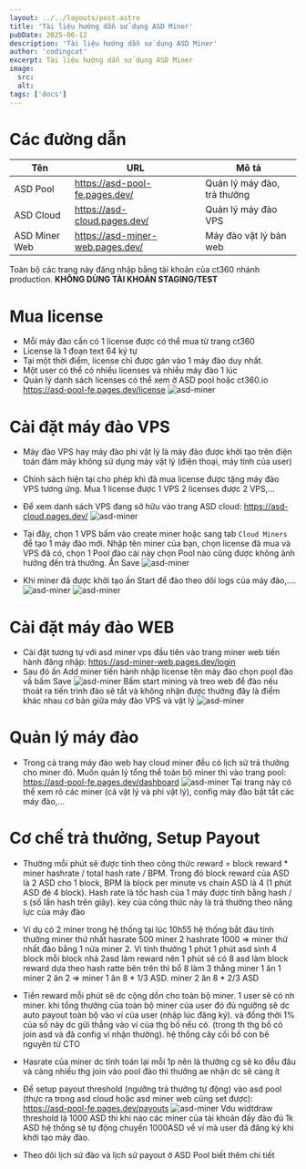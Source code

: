 ```yaml
---
layout: ../../layouts/post.astro
title: 'Tài liệu hướng dẫn sử dụng ASD Miner'
pubDate: 2025-06-12
description: 'Tài liệu hướng dẫn sử dụng ASD Miner'
author: 'codingcat'
excerpt: Tài liệu hướng dẫn sử dụng ASD Miner
image:
  src:
  alt:
tags: ['docs']
---
```


# Các đường dẫn

| Tên           | URL                              | Mô tả                       |
| ------------- | -------------------------------- | --------------------------- |
| ASD Pool      | https://asd-pool-fe.pages.dev/   | Quản lý máy đào, trả thưởng |
| ASD Cloud     | https://asd-cloud.pages.dev/     | Quản lý máy đào VPS         |
| ASD Miner Web | https://asd-miner-web.pages.dev/ | Máy đào vật lý bản web      |

Toàn bộ các trang này đăng nhập bằng tài khoản của ct360 nhánh production. **KHÔNG DÙNG TÀI KHOẢN STAGING/TEST**

# Mua license

- Mỗi máy đào cần có 1 license được có thể mua từ trang ct360
- License là 1 đoạn text 64 ký tự
- Tại một thời điểm, license chỉ được gán vào 1 máy đào duy nhất.
- Một user có thể có nhiều licenses và nhiều máy đào 1 lúc
- Quản lý danh sách licenses có thể xem ở ASD pool hoặc ct360.io
  https://asd-pool-fe.pages.dev/license
  ![asd-miner](/blogs-images/asd/0.png)

# Cài đặt máy đào VPS

- Máy đào VPS hay máy đào phi vật lý là máy đào được khởi tạo trên điện toán đám mây không sử dụng máy vật lý (điện thoại, máy tính của user)
- Chính sách hiện tại cho phép khi đã mua license được tặng máy đào VPS tương ứng. Mua 1 license được 1 VPS 2 licenses được 2 VPS,...
- Để xem danh sách VPS đang sở hữu vào trang ASD cloud: https://asd-cloud.pages.dev/
  ![asd-miner](/blogs-images/asd/2.png)
- Tại đây, chọn 1 VPS bấm vào create miner hoặc sang tab `Cloud Miners` để tạo 1 máy đào mới. Nhập tên miner của bạn, chọn license đã mua và VPS đã có, chọn 1 Pool đào cái này chọn Pool nào cũng được không ảnh hưởng đến trả thưởng. Ấn Save
  ![asd-miner](/blogs-images/asd/3.png)

- Khi miner đã được khởi tạo ấn Start để đào theo dõi logs của máy đào,....
  ![asd-miner](/blogs-images/asd/4.png)
  ![asd-miner](/blogs-images/asd/5.png)

# Cài đặt máy đào WEB

- Cài đặt tương tự với asd miner vps đầu tiên vào trang miner web tiến hành đăng nhập: https://asd-miner-web.pages.dev/login
- Sau đó ấn Add miner tiến hành nhập license tên máy đào chọn pool đào vầ bấm Save
  ![asd-miner](/blogs-images/asd/6.png)
  Bấm start mining và treo web để đào nếu thoát ra tiến trình đào sẽ tắt và không nhận được thưởng đây là điểm khác nhau cơ bản giữa máy đào VPS và vật lý
  ![asd-miner](/blogs-images/asd/7.png)

# Quản lý máy đào

- Trong cả trang máy đào web hay cloud miner đều có lịch sử trả thưởng cho miner đó. Muốn quản lý tổng thể toàn bộ miner thì vào trang pool: https://asd-pool-fe.pages.dev/dashboard
  ![asd-miner](/blogs-images/asd/8.png)
  Tại trang này có thể xem rõ các miner (cả vật lý và phi vật lý), config máy đào bật tắt các máy đào,...

# Cơ chế trả thưởng, Setup Payout

- Thưởng mỗi phút sẽ được tính theo công thức reward  = block reward * miner hashrate / total hash rate  / BPM. Trong đó block reward của ASD là 2 ASD cho 1 block, BPM là block per minute vs chain ASD là 4 (1 phút ASD đẻ 4 block). Hash rate là tốc hash của 1 máy được tính bằng hash / s (số lần hash trên giây). key của công thức này là trả thưởng theo năng lực của máy đào

- Ví dụ có 2 miner trong hệ thống tại lúc 10h55 hệ thống bắt đàu tính thưởng miner thứ nhất hasrate 500 miner 2 hashrate 1000 => miner thứ nhất đào bằng 1 nửa miner 2. Vì tính thưởng 1 phút 1 phút asd sinh 4 block mỗi block nhả 2asd làm reward nên 1 phút sẽ có 8 asd làm block reward dựa theo hash ratte  bên trên thì bổ 8 làm 3 thằng miner 1 ăn 1 miner 2 ăn 2 => miner 1 ăn 8 * 1/3 ASD. miner 2 ăn 8 * 2/3 ASD

- Tiền reward mỗi phút sẽ dc cộng dồn cho toàn bộ miner. 1 user sẽ có nh miner. khi tổng thưởng của toàn bộ miner của user đó đủ ngưỡng sẽ dc auto payout toàn bộ vào ví của user (nhập lúc đăng ký). và đồng thời 1% của số này dc gửi thẳng vào ví của thg bố nếu có. (trong th thg bố có join asd và đã config ví nhận thưởng). hệ thống cây cối bố con bê nguyên từ CTO
- Hasrate của miner dc tính toán lại mỗi 1p nên là thưởng cg sẽ ko đều đâu và càng nhiều thg join vào pool đào thì thưởng ae nhận dc sẽ càng ít

- Để setup payout threshold (ngưỡng trả thưởng tự động) vào asd pool (thực ra trong asd cloud hoặc asd miner web cũng set được): https://asd-pool-fe.pages.dev/payouts
  ![asd-miner](/blogs-images/asd/9.png)
Vdu widtdraw threshold là 1000 ASD thì khi nào các miner của tài khoản đấy đào đủ 1k ASD hệ thống sẽ tự động chuyển 1000ASD về ví mà user đã đăng ký khi khởi tạo máy đào.

- Theo dõi lịch sử đào và lịch sử payout ở ASD Pool biết thêm chi tiết